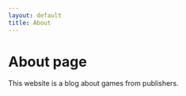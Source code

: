 ```yaml
---
layout: default
title: About
---
```

# About page

This website is a blog about games from publishers.